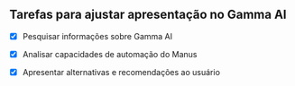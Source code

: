 ## Tarefas para ajustar apresentação no Gamma AI

- [x] Pesquisar informações sobre Gamma AI
- [x] Analisar capacidades de automação do Manus
- [x] Apresentar alternativas e recomendações ao usuário

